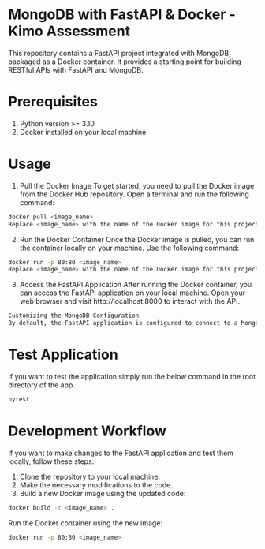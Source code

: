 # MongoDB with FastAPI & Docker - Kimo Assessment
This repository contains a FastAPI project integrated with MongoDB, packaged as a Docker container. It provides a starting point for building RESTful APIs with FastAPI and MongoDB.

# Prerequisites
1. Python version >= 3.10
2. Docker installed on your local machine


# Usage

1. Pull the Docker Image
To get started, you need to pull the Docker image from the Docker Hub repository. Open a terminal and run the following command:

```bash
docker pull <image_name>
Replace <image_name> with the name of the Docker image for this project. In this case, the image name is kimo-assessment.
```

2. Run the Docker Container
Once the Docker image is pulled, you can run the container locally on your machine. Use the following command:

```bash
docker run -p 80:80 <image_name>
Replace <image_name> with the name of the Docker image for this project, which is kimo-assessment.
```


3. Access the FastAPI Application
After running the Docker container, you can access the FastAPI application on your local machine. Open your web browser and visit http://localhost:8000 to interact with the API.

```bash
Customizing the MongoDB Configuration
By default, the FastAPI application is configured to connect to a MongoDB database. If you want to customize the MongoDB configuration, you can modify the app.py file located in the app directory. Look for the MongoDB connection settings and update them according to your MongoDB instance.
```

# Test Application
If you want to test the application simply run the below command in the root directory of the app.

```bash
pytest
```

# Development Workflow
If you want to make changes to the FastAPI application and test them locally, follow these steps:

1. Clone the repository to your local machine.
2. Make the necessary modifications to the code.
3. Build a new Docker image using the updated code:

```bash
docker build -t <image_name> .
```

Run the Docker container using the new image:
```bash
docker run -p 80:80 <image_name>
```
